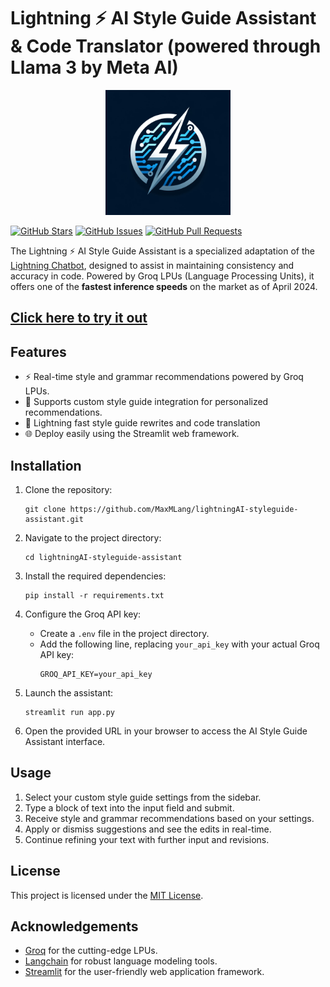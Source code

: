 # Lightning ⚡️ AI Style Guide Assistant & Code Translator (powered through Llama 3 by Meta AI)

<p align="center">
  <img src="assets/logo.png" alt="AI Style Guide Assistant Logo" width="200" height="200">
</p>

[![GitHub Stars](https://img.shields.io/github/stars/MaxMLang/lightningAI-styleguide-assistant?style=social)](https://github.com/MaxMLang/lightningAI-styleguide-assistant/stargazers)
[![GitHub Issues](https://img.shields.io/github/issues/MaxMLang/lightningAI-styleguide-assistant)](https://github.com/MaxMLang/lightningAI-styleguide-assistant/issues)
[![GitHub Pull Requests](https://img.shields.io/github/issues-pr/MaxMLang/lightningAI-styleguide-assistant)](https://github.com/MaxMLang/lightningAI-styleguide-assistant/pulls)

The Lightning ⚡️ AI Style Guide Assistant is a specialized adaptation of the [Lightning Chatbot](https://github.com/MaxMLang/lightningfast-ai-chat), designed to assist in maintaining consistency and accuracy in code. Powered by Groq LPUs (Language Processing Units), it offers one of the **fastest inference speeds** on the market as of April 2024.
## [Click here to try it out](https://lightningai-styleguide-assistant.streamlit.app/)
## Features

- ⚡ Real-time style and grammar recommendations powered by Groq LPUs.
- 📘 Supports custom style guide integration for personalized recommendations.
- 📝  Lightning fast style guide rewrites and code translation 
- 🌐 Deploy easily using the Streamlit web framework.

## Installation

1. Clone the repository:
   ```
   git clone https://github.com/MaxMLang/lightningAI-styleguide-assistant.git
   ```
2. Navigate to the project directory:
   ```
   cd lightningAI-styleguide-assistant
   ```
3. Install the required dependencies:
   ```
   pip install -r requirements.txt
   ```
4. Configure the Groq API key:
   - Create a `.env` file in the project directory.
   - Add the following line, replacing `your_api_key` with your actual Groq API key:
     ```
     GROQ_API_KEY=your_api_key
     ```

5. Launch the assistant:
   ```
   streamlit run app.py
   ```

6. Open the provided URL in your browser to access the AI Style Guide Assistant interface.

## Usage

1. Select your custom style guide settings from the sidebar.
2. Type a block of text into the input field and submit.
3. Receive style and grammar recommendations based on your settings.
4. Apply or dismiss suggestions and see the edits in real-time.
5. Continue refining your text with further input and revisions.

## License

This project is licensed under the [MIT License](LICENSE).

## Acknowledgements

- [Groq](https://groq.com) for the cutting-edge LPUs.
- [Langchain](https://github.com/hwchase17/langchain) for robust language modeling tools.
- [Streamlit](https://streamlit.io) for the user-friendly web application framework.


